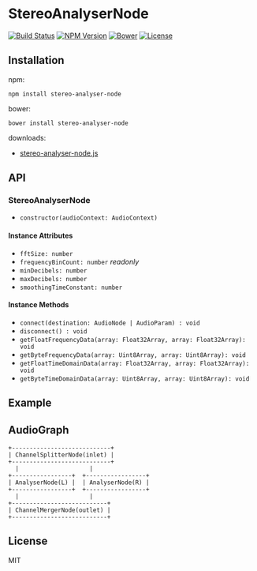 # StereoAnalyserNode
[![Build Status](http://img.shields.io/travis/mohayonao/stereo-analyser-node.svg?style=flat-square)](https://travis-ci.org/mohayonao/stereo-analyser-node)
[![NPM Version](http://img.shields.io/npm/v/stereo-analyser-node.svg?style=flat-square)](https://www.npmjs.org/package/node-pico)
[![Bower](https://img.shields.io/bower/v/stereo-analyser-node.svg?style=flat-square)](https://github.com/mohayonao/stereo-analyser-node)
[![License](http://img.shields.io/badge/license-MIT-brightgreen.svg?style=flat-square)](http://mohayonao.mit-license.org/)

## Installation

npm:

```
npm install stereo-analyser-node
```

bower:

```
bower install stereo-analyser-node
```

downloads:

- [stereo-analyser-node.js](https://raw.githubusercontent.com/mohayonao/stereo-analyser-node/master/lib/stereo-analyser-node.js)

## API
### StereoAnalyserNode
  - `constructor(audioContext: AudioContext)`

#### Instance Attributes
  - `fftSize: number`
  - `frequencyBinCount: number` _readonly_
  - `minDecibels: number`
  - `maxDecibels: number`
  - `smoothingTimeConstant: number`

#### Instance Methods
  - `connect(destination: AudioNode | AudioParam) : void`
  - `disconnect() : void`
  - `getFloatFrequencyData(array: Float32Array, array: Float32Array): void`
  - `getByteFrequencyData(array: Uint8Array, array: Uint8Array): void`
  - `getFloatTimeDomainData(array: Float32Array, array: Float32Array): void`
  - `getByteTimeDomainData(array: Uint8Array, array: Uint8Array): void`

## Example

## AudioGraph
```
+----------------------------+
| ChannelSplitterNode(inlet) |
+----------------------------+
  |                    |
+-----------------+  +-----------------+
| AnalyserNode(L) |  | AnalyserNode(R) |
+-----------------+  +-----------------+
  |                    |
+---------------------------+
| ChannelMergerNode(outlet) |
+---------------------------+
```

## License
MIT

